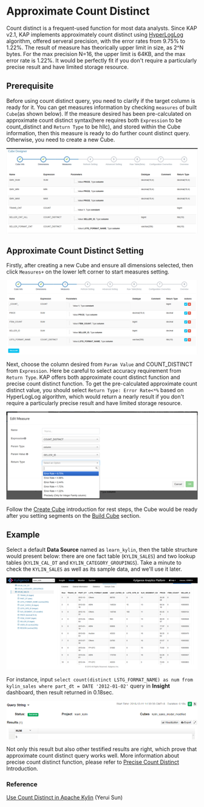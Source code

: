 # Approximate Count Distinct

Count distinct is a frequent-used function for most data analysts. Since KAP v2.1, KAP implements approximately count distinct using [HyperLogLog](https://hal.inria.fr/hal-00406166/document) algorithm, offered serveral precision, with the error rates from 9.75% to 1.22%. The result of measure has theorically upper limit in size, as 2^N bytes. For the max precision N=16, the upper limit is 64KB, and the max error rate is 1.22%. It would be perfectly fit if you don't require a particularly precise result and have limited storage resource. 



## Prerequisite

Before using count distinct query, you need to clarify if the target column is ready for it. You can get measures information by checking `measures` of built `Cube`(as shown below). If the measure desired has been pre-calculated on approximate count distinct syntax(here requires both `Expression` to be count_distinct and `Return Type` to be hllc), and stored within the Cube information, then this measure is ready to do further count distinct query. Otherwise, you need to create a new Cube.

![](images/cd_measures.png)



## Approximate Count Distinct Setting

Firstly, after creating a new Cube and ensure all dimensions selected, then click `Measures+` on the lower left corner to start measures setting.  

![](images/cd_measures_add.1.png)

Next, choose the column desired from `Param Value` and COUNT_DISTINCT from `Expression`. Here be careful to select accuracy requirement from `Return Type`.  KAP offers both approximate count distinct function and precise count distinct function. To get the pre-calculated approximate count distinct value, you should select  `Return Type: Error Rate<*%` based on HyperLogLog algorithm, which would return a nearly result if you don't require a particularly precise result and have limited storage resource. 

![](images/cd_measures_add.2.png)

Follow the [Create Cube](create_cube.en.md) introduction for rest steps, the Cube would be ready after you setting segments on the [Build Cube](../build_cube.en.md) section.



## Example

Select a default **Data Source** named as `learn_kylin`, then the table structure would present below: there are one fact table (`KYLIN_SALES`) and two lookup tables (`KYLIN_CAL_DT` and `KYLIN_CATEGORY_GROUPINGS`). Take a minute to check the `KYLIN_SALES` as well as its sample data, and we'll use it later.

![](images/wd_datasample.png)



For instance, input `select count(distinct LSTG_FORMAT_NAME) as num from kylin_sales where part_dt = DATE '2012-01-02'` query in **Insight** dashboard, then result returned in 0.18sec.  

![](images/cd_measures_add.9.png)



Not only this result but also other testified results are right, which prove that approximate count distinct query works well. More information about precise count distinct function, please refer to [Precise Count Distinct](count_distinct_precise.en.md) Introduction.

### Reference

[Use Count Distinct in Apache Kylin](http://kylin.apache.org/blog/2016/08/01/count-distinct-in-kylin/) (Yerui Sun)

